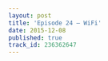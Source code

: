 ```yaml
---
layout: post
title: 'Episode 24 – WiFi'
date: 2015-12-08
published: true
track_id: 236362647
---
```

<div class='list post-player' track='{{page.track_id}}'></div>